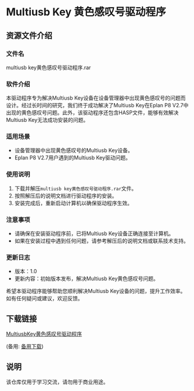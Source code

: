 # Multiusb Key 黄色感叹号驱动程序

## 资源文件介绍

### 文件名
multiusb key黄色感叹号驱动程序.rar

### 软件介绍
本驱动程序专为解决Multiusb Key设备在设备管理器中出现黄色感叹号的问题而设计。经过长时间的研究，我们终于成功解决了Multiusb Key在Eplan P8 V2.7中出现的黄色感叹号问题。此外，该驱动程序还包含HASP文件，能够有效解决Multiusb Key无法成功安装的问题。

### 适用场景
- 设备管理器中出现黄色感叹号的Multiusb Key设备。
- Eplan P8 V2.7用户遇到的Multiusb Key驱动问题。

### 使用说明
1. 下载并解压`multiusb key黄色感叹号驱动程序.rar`文件。
2. 按照解压后的说明文档进行驱动程序的安装。
3. 安装完成后，重新启动计算机以确保驱动程序生效。

### 注意事项
- 请确保在安装驱动程序前，已将Multiusb Key设备正确连接至计算机。
- 如果在安装过程中遇到任何问题，请参考解压后的说明文档或联系技术支持。

### 更新日志
- 版本：1.0
- 更新内容：初始版本发布，解决Multiusb Key黄色感叹号问题。

希望本驱动程序能够帮助您顺利解决Multiusb Key设备的问题，提升工作效率。如有任何疑问或建议，欢迎反馈。

## 下载链接
[MultiusbKey黄色感叹号驱动程序](https://pan.quark.cn/s/1820864d4501) 

(备用: [备用下载](https://pan.baidu.com/s/1aY3qpLpsvtruhmyyfqwTWA?pwd=8kwz))

## 说明

该仓库仅用于学习交流，请勿用于商业用途。
